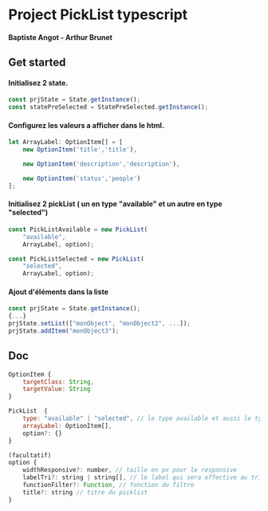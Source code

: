 
# Project PickList typescript

#### Baptiste Angot - Arthur Brunet

## Get started

#### Initialisez 2 state.
```js
const prjState = State.getInstance();
const statePreSelected = StatePreSelected.getInstance();
```
#### Configurez les valeurs a afficher dans le html.
```js
let ArrayLabel: OptionItem[] = [
    new OptionItem('title','title'),

    new OptionItem('description','description'),

    new OptionItem('status','people')
];
```
#### Initialisez 2 pickList ( un en type "available" et un autre en type "selected")

```js
const PickListAvailable = new PickList(
    "available",
    ArrayLabel, option);

const PickListSelected = new PickList(
    "selected",
    ArrayLabel, option);
```

#### Ajout d'éléments dans la liste
```js
const prjState = State.getInstance();
{...}
prjState.setList(["monObject", "monObject2", ...]);
prjState.addItem("monObject3");
```

## Doc
```js
OptionItem {
    targetClass: String,
    targetValue: String
}

PickList  {
    type: "available" | "selected", // le type available et aussi le type utilisé pour le responsive
    arrayLabel: OptionItem[],
    option?: {}
}

(facultatif) 
option {
    widthResponsive?: number, // taille en px pour le responsive
    labelTri?: string | string[], // le label qui sera effective au tri (peut-être un array)
    functionFilter?: Function, // fonction du filtre
    title?: string // titre du picklist
}
```




